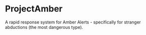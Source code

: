 # ProjectAmber
A rapid response system for Amber Alerts - specifically for stranger abductions (the most dangerous type). 
